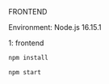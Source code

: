 FRONTEND

Environment: Node.js 16.15.1

1: frontend

```bash
npm install
```

```bash
npm start
```

